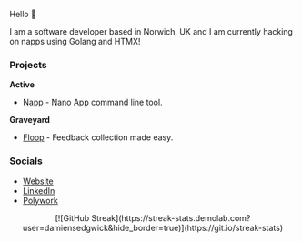 Hello 👋

I am a software developer based in Norwich, UK and I am currently hacking on napps using Golang and HTMX!

### Projects

**Active**

* [Napp](https://github.com/damiensedgwick/napp) - Nano App command line tool.

**Graveyard**

* [Floop](https://github.com/damiensedgwick/floop) - Feedback collection made easy.

### Socials

* [Website](https://www.damiensedgwick.com)
* [LinkedIn](https://www.twitter.com/damiensedgwick)
* [Polywork](https://www.polywork.com/dks)

<div style="text-align: center;">
    [![GitHub Streak](https://streak-stats.demolab.com?user=damiensedgwick&hide_border=true)](https://git.io/streak-stats)
</div>
